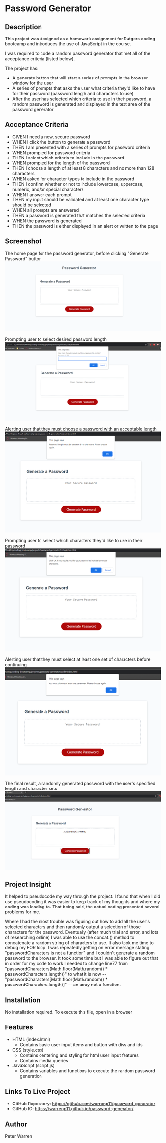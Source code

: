 # Password Generator

## Description
This project was designed as a homework assignment for Rutgers coding bootcamp and introduces the use of JavaScript in the course. 

I was required to code a random password generator that met all of the acceptance criteria (listed below).

The project has:
* A generate button that will start a series of prompts in the browser window for the user
* A series of prompts that asks the user what criteria they'd like to have for their password (password length and characters to use)
* After the user has selected which criteria to use in their password, a random password is generated and displayed in the text area of the password generator

## Acceptance Criteria
* GIVEN I need a new, secure password
* WHEN I click the button to generate a password
* THEN I am presented with a series of prompts for password criteria
* WHEN prompted for password criteria
* THEN I select which criteria to include in the password
* WHEN prompted for the length of the password
* THEN I choose a length of at least 8 characters and no more than 128 characters
* WHEN asked for character types to include in the password
* THEN I confirm whether or not to include lowercase, uppercase, numeric, and/or special characters
* WHEN I answer each prompt
* THEN my input should be validated and at least one character type should be selected
* WHEN all prompts are answered
* THEN a password is generated that matches the selected criteria
* WHEN the password is generated
* THEN the password is either displayed in an alert or written to the page

## Screenshot
The home page for the password generator, before clicking "Generate Password" button
![Blank Password Generator](./assets/images/Screenshot-01.png "Blank Password Generator")

Prompting user to select desired password length
![Prompt asking user for desired password length](./assets/images/prompt-01.png "Password Length Prompt")

Alerting user that they must choose a password with an acceptable length
![Alert user that password must be between 8-128 characters](./assets/images/prompt-02.png "Password Length Alert")

Prompting user to select which characters they'd like to use in their password
![Prompt asking user which characters to use](./assets/images/prompt-03.png "Password Characters Prompt")

Alerting user  that they must select at least one set of characters before continuing
![Alert user that password must choose at least 1 set of characters](./assets/images/prompt-04.png "Password Characters Alert")

The final result, a randomly generated password with the user's specified length and character sets
![Randomly generated password populating center of password text area](./assets/images/prompt-05.png "Filled Random Password")


## Project Insight
It helped to pseudocode my way through the project. I found that when I did use pseudocoding it was easier to keep track of my thoughts and where my coding was leading to. That being said, the actual coding presented several problems for me.

Where I had the most trouble was figuring out how to add all the user's selected characters and then randomly output a selection of those characters for the password. Eventually (after much trial and error, and lots of researching online) I was able to use the concat.() method to concatenate a random string of characters to use. It also took me time to debug my FOR loop. I was repeatedly getting on error message stating "passwordCharacters is not a function" and I couldn't generate a random password to the browser. It took some time but I was able to figure out that in order for my code to work I needed to change line77 from "passwordCharacters(Math.floor(Math.random() * passwordCharacters.length))" to what it is now -- "passwordCharacters[Math.floor(Math.random() * passwordCharacters.length)]" -- an array not a function. 

## Installation
No installation required. To execute this file, open in a browser

## Features
* HTML (index.html)
    * Contains basic user input items and button with divs and ids
* CSS (style.css)
    * Contains centering and styling for html user input features
    * Contains media queries
* JavaScript (script.js)
    * Contains variables and functions to execute the random password generation

## Links To Live Project
* GitHub Repository: https://github.com/warrenp11/password-generator
* GitHub IO: https://warrenp11.github.io/password-generator/

## Author
Peter Warren